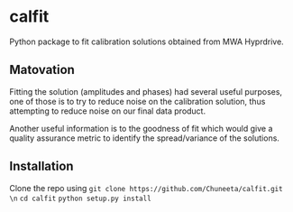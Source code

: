 # calfit

Python package to fit calibration solutions obtained from MWA Hyprdrive.

## Matovation
Fitting the solution (amplitudes and phases) had several useful purposes, one of those is to try to reduce noise on the calibration solution, thus attempting to reduce noise on our final data product.

Another useful information is to the goodness of fit which would give a quality assurance metric to identify the spread/variance of the solutions. 

## Installation
Clone the repo using
`git clone https://github.com/Chuneeta/calfit.git \n`
`cd calfit`
`python setup.py install`

